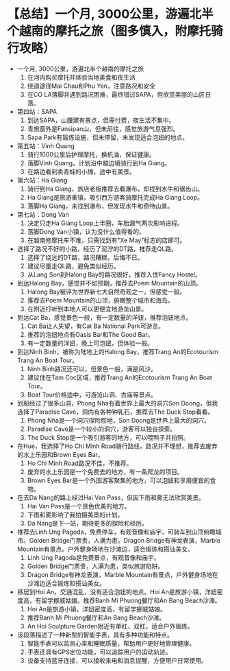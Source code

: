 # 【总结】一个月, 3000公里，游遍北半个越南的摩托之旅（图多慎入，附摩托骑行攻略）

-   一个月, 3000公里，游遍北半个越南的摩托之旅
    1.  在河内购买摩托并体验当地美食和夜生活
    2.  绕道途径Mai Chau和Phu Yen，注意路况和安全
    3.  在CO LA落脚并遇到路况困难，最终错过SAPA，但欣赏美丽的山区日落。
-   第四站：SAPA
    1.  到达SAPA，山腰建有景点，但需付费，夜生活不集中。
    2.  青旅窗外是Fansipan山，但未前往，感觉旅游气息强烈。
    3.  Sapa Park有锻炼设施，但未停留，未发现适合泡妞的地点。
-   第五站：Vinh Quang
    1.  骑行1000公里后护理摩托，换机油，保证健康。
    2.  落脚Vinh Quang，计划沿中越边境骑行到Ha Giang。
    3.  在路边看到卖青蛙的小摊，途中有美景。
-   第六站：Ha Giang
    1.  骑行到Ha Giang，旅店老板推荐去看瀑布，却找到水牛和锯齿山。
    2.  Ha Giang是旅游重镇，吸引西方游客骑摩托完成Ha Giang Loop。
    3.  落脚Ha Giang，未找到瀑布，但发现水牛和奇特山景。
-   第七站：Dong Van
    1.  决定只走Ha Giang Loop上半圈，车胎漏气两次影响进程。
    2.  落脚Dong Van小镇，认为没什么值得看的。
    3.  在越南修摩托车不难，只需找到有”Xe May”标志的店即可。
-   选择了路况不好的小路，经历了泥泞的DT路，推荐走QL路。
    1.  选择了绕远的DT路，路况糟糕，后悔不已。
    2.  建议尽量走QL路，避免类似经历。
    3.  从Lang Son到Halong Bay的路况很好，推荐入住Fancy Hostel。
-   到达Halong Bay，感觉并不如预期，推荐去Poem Mountain的山顶。
    1.  Halong Bay被评为世界新七大自然奇观之一，但感觉一般。
    2.  推荐去Poem Mountain的山顶，俯瞰整个城市和海岛。
    3.  在附近打听到本地人可以更便宜地游览山景。
-   到达Cat Ba，感觉景色一般，有一定数量的洋妞，推荐泡妞地点。
    1.  Cat Ba让人失望，有Cat Ba National Park可游览。
    2.  推荐的泡妞地点有Oasis Bar和The Good Bar。
    3.  有一定数量的洋妞，晚上可泡妞，但体验一般。
-   到达Ninh Binh，被称为陆地上的Halong Bay，推荐Trang An的Ecotourism Trang An Boat Tour。
    1.  Ninh Binh路况还可以，但景色一般，满是风沙。
    2.  建议住在Tam Coc区域，推荐Trang An的Ecotourism Trang An Boat Tour。
    3.  Boat Tour价格适中，可游览山洞、古庙等景点。
-   划船经过了很多山洞，Phong Nha有着世界上最大的洞穴Son Doong，但我选择了Paradise Cave，洞内有各种钟乳石，推荐去The Duck Stop看看。
    1.  Phong Nha是一个洞穴探险胜地，Son Doong是世界上最大的洞穴。
    2.  Paradise Cave是一个较小的洞穴，游客可以独自探索。
    3.  The Duck Stop是一个吸引游客的地方，可以喂鸭子并拍照。
-   在Hue，我选择了Ho Chi Minh Road骑行路线，路况并不理想，推荐去废弃的水上乐园和Brown Eyes Bar。
    1.  Ho Chi Minh Road路况不佳，不推荐。
    2.  废弃的水上乐园是一个免费去的地方，有一条爬龙的项目。
    3.  Brown Eyes Bar是一个外国游客聚集的地方，可以泡妞和享用便宜的食物。
-   在去Da Nang的路上经过Hai Van Pass，但因下雨和雾无法欣赏美景。
    1.  Hai Van Pass是一个景色优美的地方。
    2.  下雨和雾影响了我拍摄美景的计划。
    3.  Da Nang是下一站，期待更多的探险和经历。
-   推荐去Linh Ung Pagoda，免费停车，有观音像和庙宇，可骑车到山顶俯瞰城市。Golden Bridge门票贵，人满为患。Dragon Bridge有神龙表演，Marble Mountain有景点。户外健身场地在沙滩边，适合锻炼和搭讪美女。
    1.  Linh Ung Pagoda是免费景点，有观音像和庙宇。
    2.  Golden Bridge门票贵，人满为患，类似旅游陷阱。
    3.  Dragon Bridge有神龙表演，Marble Mountain有景点，户外健身场地在沙滩边适合锻炼和搭讪美女。
-   移居到Hoi An，交通混乱，没有适合泡妞的地点。Hoi An是旅游小镇，洋妞密度高，有留学挪威姑娘。推荐Banh Mi Phuong餐厅和An Bang Beach沙滩。
    1.  Hoi An是旅游小镇，洋妞密度高，有留学挪威姑娘。
    2.  推荐Banh Mi Phuong餐厅和An Bang Beach沙滩。
    3.  An Hoi Sculpture Garden附近有单杠、双杠，适合户外锻炼。
-   该段落描述了一种新型的智能手表，具有多种功能和特点。
    1.  智能手表可以监测心率和睡眠质量，帮助用户更好地管理健康。
    2.  手表还具有GPS定位功能，可以追踪用户的运动轨迹。
    3.  设备支持蓝牙连接，可以接收来电和消息提醒，方便用户日常使用。